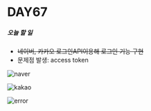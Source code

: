 # DAY67

##### 오늘 할 일
* ~~네이버, 카카오 로그인API이용해 로그인 기능 구현~~
* 문제점 발생: access token

![naver](https://user-images.githubusercontent.com/103159709/178681664-b2b25539-107f-4931-bf6f-f5ba4ecdcf85.png)



![kakao](https://user-images.githubusercontent.com/103159709/178681720-624187b8-29a1-4331-8ed1-e592baf7e026.png)
 
 
 
![error](https://user-images.githubusercontent.com/103159709/178681769-03552dae-0c27-4d02-a3c0-7a300a4c22e9.png)
